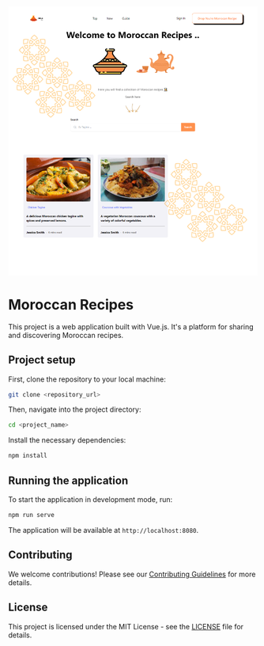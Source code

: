![img.png](img.png)
# Moroccan Recipes

This project is a web application built with Vue.js. It's a platform for sharing and discovering Moroccan recipes.

## Project setup

First, clone the repository to your local machine:

```bash
git clone <repository_url>
```

Then, navigate into the project directory:

```bash
cd <project_name>
```

Install the necessary dependencies:

```bash
npm install
```

## Running the application

To start the application in development mode, run:

```bash
npm run serve
```

The application will be available at `http://localhost:8080`.

## Contributing

We welcome contributions! Please see our [Contributing Guidelines](CONTRIBUTING.md) for more details.

## License

This project is licensed under the MIT License - see the [LICENSE](LICENSE) file for details.